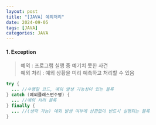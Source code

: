 ```yaml
---
layout: post
title: "[JAVA] 예외처리"
date: 2024-09-05
tags: [JAVA]
categories: JAVA
---
```


#### 1. Exception

> 예외 : 프로그램 실행 중 예기치 못한 사건  
> 예외 처리 : 예외 상황을 미리 예측하고 처리할 수 있음

```java
try {
  ... //수행할 코드, 예외 발생 가능성이 있는 블록
} catch (예외클래스변수명) {
  ... //예외 처리 블록
} finally {
  ... //(생략 가능) 예외 발생 여부에 상관없이 반드시 실행되는 블록
}
```
